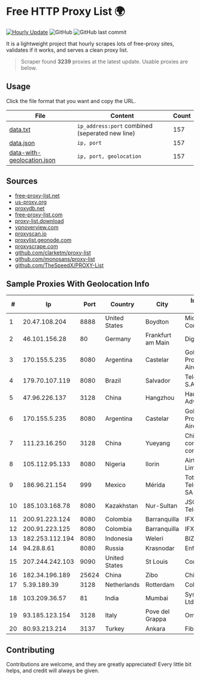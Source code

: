
# Free HTTP Proxy List 🌍

[![Hourly Update](https://github.com/mertguvencli/http-proxy-list/actions/workflows/main.yml/badge.svg?branch=main)](https://github.com/mertguvencli/http-proxy-list/actions/workflows/main.yml)
![GitHub](https://img.shields.io/github/license/mertguvencli/http-proxy-list)
![GitHub last commit](https://img.shields.io/github/last-commit/mertguvencli/http-proxy-list)

It is a lightweight project that hourly scrapes lots of free-proxy sites, validates if it works, and serves a clean proxy list.


> Scraper found **3239** proxies at the latest update. Usable proxies are below.

## Usage

Click the file format that you want and copy the URL.


|File|Content|Count|
|----|-------|-----|
|[data.txt](https://raw.githubusercontent.com/mertguvencli/http-proxy-list/main/proxy-list/data.txt)|`ip_address:port` combined (seperated new line)|157|
|[data.json](https://raw.githubusercontent.com/mertguvencli/http-proxy-list/main/proxy-list/data.json)|`ip, port`|157|
|[data-with-geolocation.json](https://raw.githubusercontent.com/mertguvencli/http-proxy-list/main/proxy-list/data-with-geolocation.json)|`ip, port, geolocation`|157|

## Sources

* [free-proxy-list.net](https://free-proxy-list.net)
* [us-proxy.org](https://www.us-proxy.org)
* [proxydb.net](http://proxydb.net)
* [free-proxy-list.com](https://free-proxy-list.com/?page=&port=&type%5B%5D=http&type%5B%5D=https&up_time=0&search=Search)
* [proxy-list.download](https://www.proxy-list.download/HTTP)
* [vpnoverview.com](https://vpnoverview.com/privacy/anonymous-browsing/free-proxy-servers)
* [proxyscan.io](https://www.proxyscan.io)
* [proxylist.geonode.com](https://proxylist.geonode.com/api/proxy-list?limit=300&page=1&sort_by=lastChecked&sort_type=desc&protocols=http,https)
* [proxyscrape.com](https://api.proxyscrape.com/v2/?request=displayproxies&protocol=http&timeout=10000&country=all&ssl=all&anonymity=all)
* [github.com/clarketm/proxy-list](https://raw.githubusercontent.com/clarketm/proxy-list/master/proxy-list-raw.txt)
* [github.com/monosans/proxy-list](https://raw.githubusercontent.com/monosans/proxy-list/main/proxies/http.txt)
* [github.com/TheSpeedX/PROXY-List](https://raw.githubusercontent.com/TheSpeedX/PROXY-List/master/http.txt)


## Sample Proxies With Geolocation Info

|#|Ip|Port|Country|City|Internet Service Provider|
|-|--|----|-------|----|-------------------------|
|1|20.47.108.204|8888|United States|Boydton|Microsoft Corporation|
|2|46.101.156.28|80|Germany|Frankfurt am Main|DigitalOcean, LLC|
|3|170.155.5.235|8080|Argentina|Castelar|Gobernacion de la Provincia de Buenos Aires|
|4|179.70.107.119|8080|Brazil|Salvador|Telemar Norte Leste S.A.|
|5|47.96.226.137|3128|China|Hangzhou|Hangzhou Alibaba Advertising Co|
|6|170.155.5.235|8080|Argentina|Castelar|Gobernacion de la Provincia de Buenos Aires|
|7|111.23.16.250|3128|China|Yueyang|China Mobile communications corporation|
|8|105.112.95.133|8080|Nigeria|Ilorin|Airtel Networks Limited|
|9|186.96.21.154|999|Mexico|Mérida|Total Play Telecomunicaciones SA De CV|
|10|185.103.168.78|8080|Kazakhstan|Nur-Sultan|JSC Alma Telecommunications|
|11|200.91.223.124|8080|Colombia|Barranquilla|IFX Corporation|
|12|200.91.223.125|8080|Colombia|Barranquilla|IFX Corporation|
|13|182.253.112.194|8080|Indonesia|Weleri|BIZNET|
|14|94.28.8.61|8080|Russia|Krasnodar|Enforta-EKB|
|15|207.244.242.103|9090|United States|St Louis|Contabo Inc.|
|16|182.34.196.189|25624|China|Zibo|Chinanet|
|17|5.39.189.39|3128|Netherlands|Rotterdam|ColoCenter b.v.|
|18|103.209.36.57|81|India|Mumbai|Syscon Infoway Pvt. Ltd.|
|19|93.185.123.154|3128|Italy|Pove del Grappa|Omegacom S.R.L.S.|
|20|80.93.213.214|3137|Turkey|Ankara|Fibersunucu|



## Contributing

Contributions are welcome, and they are greatly appreciated! Every
little bit helps, and credit will always be given.

